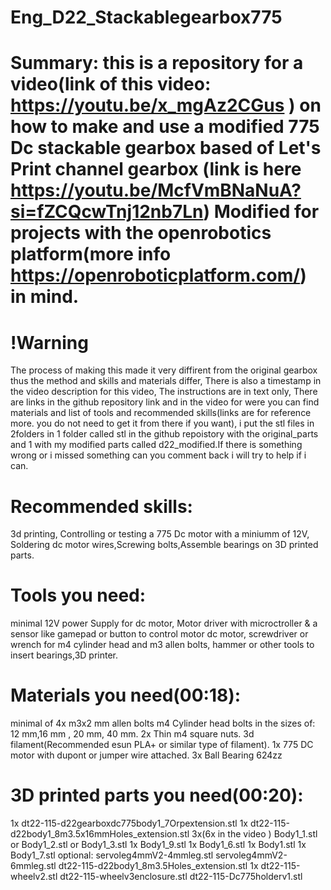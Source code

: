 # Eng_D22_Stackablegearbox775


# Summary: this is a repository for a video(link of this video: https://youtu.be/x_mgAz2CGus ) on how to make and  use a modified 775 Dc stackable gearbox based of Let's Print channel gearbox (link is here https://youtu.be/McfVmBNaNuA?si=fZCQcwTnj12nb7Ln) Modified for projects with the openrobotics platform(more info https://openroboticplatform.com/) in mind.

# !Warning
The process of making this made it very diffirent from the original gearbox thus the method and skills and materials differ,
There is also a timestamp in the  video description for this video,
The instructions are in text only,
There are links in the github repository link and in the video for were you can find materials and list of tools and recommended skills(links are for reference more. you do not need to get it from there if you want), i put the stl files in 2folders in 1  folder called stl in the github repoistory with the original_parts and 1 with my modified parts called d22_modified.If there is something wrong or i missed something can you comment back i will try to help if i can.

# Recommended skills:
3d printing, Controlling or testing a 775 Dc motor with a miniumm of 12V, Soldering dc motor wires,Screwing bolts,Assemble bearings on 3D printed parts.

# Tools you need:
minimal 12V power Supply for dc motor, Motor driver with microctroller & a sensor like gamepad or button to control motor dc motor, screwdriver or wrench for m4 cylinder head and m3 allen bolts, hammer or other tools to insert bearings,3D printer.

# Materials you need(00:18):
minimal of 4x m3x2 mm allen bolts
m4 Cylinder head bolts in the sizes of:
12 mm,16 mm , 20 mm, 40 mm.
2x Thin m4 square nuts.
3d filament(Recommended esun PLA+ or similar type of filament).
1x 775 DC motor with dupont or jumper wire attached.
3x Ball Bearing 624zz


# 3D printed parts you need(00:20):
1x dt22-115-d22gearboxdc775body1_7Orpextension.stl
1x dt22-115-d22body1_8m3.5x16mmHoles_extension.stl
3x(6x in the video ) Body1_1.stl or Body1_2.stl or Body1_3.stl
1x Body1_9.stl
1x Body1_6.stl
1x Body1.stl 
1x Body1_7.stl
optional:
servoleg4mmV2-4mmleg.stl
servoleg4mmV2-6mmleg.stl
dt22-115-d22body1_8m3.5Holes_extension.stl
1x dt22-115-wheelv2.stl
dt22-115-wheelv3enclosure.stl
dt22-115-Dc775holderv1.stl

